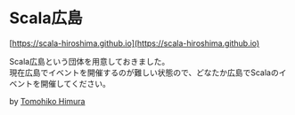 # Scala広島
[https://scala-hiroshima.github.io](https://scala-hiroshima.github.io)

Scala広島という団体を用意しておきました。<br>
現在広島でイベントを開催するのが難しい状態ので、どなたか広島でScalaのイベントを開催してください。

by [Tomohiko Himura](https://eiel.info/)
